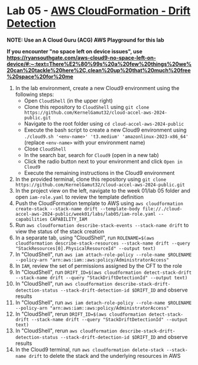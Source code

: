 # Lab 05 - [AWS CloudFormation - Drift Detection](https://github.com/PacktPublishing/Mastering-AWS-CloudFormation/tree/master/Chapter1/DriftDetection)

**NOTE: Use an A Cloud Guru (ACG) AWS Playground for this lab**

**If you encounter "no space left on device issues", use https://ryansouthgate.com/aws-cloud9-no-space-left-on-device/#:~:text=There%E2%80%99s%20a%20few%20things%20we%20can%20tackle%20here%2C,clean%20up%20that%20much%20free%20space%20for%20me**

1. In the lab environment, create a new Cloud9 environment using the following steps:
    - Open `CloudShell` (in the upper right)
    - Clone this repository to `CloudShell` using `git clone https://github.com/KernelGamut32/cloud-accel-aws-2024-public.git`
    - Navigate to the root folder using `cd cloud-accel-aws-2024-public`
    - Execute the bash script to create a new Cloud9 environment using `./cloud9.sh '<env-name>' 't3.medium' 'amazonlinux-2023-x86_64'` (replace `<env-name>` with your environment name)
    - Close `CloudShell`
    - In the search bar, search for `Cloud9` (open in a new tab)
    - Click the radio button next to your environment and click `Open in Cloud9`
    - Execute the remaining instructions in the Cloud9 environment
1. In the provided terminal, clone this repository using `git clone https://github.com/KernelGamut32/cloud-accel-aws-2024-public.git`
1. In the project view on the left, navigate to the week 01/lab 05 folder and open `iam-role.yaml` to review the template definition
1. Push the CloudFormation template to AWS using `aws cloudformation create-stack --stack-name drift --template-body file://./cloud-accel-aws-2024-public/week01/labs/lab05/iam-role.yaml --capabilities CAPABILITY_IAM`
1. Run `aws cloudformation describe-stack-events --stack-name drift` to view the status of the stack creation
1. In a separate tab, using "CloudShell", run `ROLENAME=$(aws cloudformation describe-stack-resources --stack-name drift --query "StackResources[0].PhysicalResourceId" --output text)`
1. In "CloudShell", run `aws iam attach-role-policy --role-name $ROLENAME --policy-arn "arn:aws:iam::aws:policy/AdministratorAccess"`
1. In `IAM`, review the set of permissions assigned by the CFT to the role
1. In "CloudShell", run `DRIFT_ID=$(aws cloudformation detect-stack-drift --stack-name drift --query "StackDriftDetectionId" --output text)`
1. In "CloudShell", run `aws cloudformation describe-stack-drift-detection-status --stack-drift-detection-id $DRIFT_ID` and observe results
1. In "CloudShell", run `aws iam detach-role-policy --role-name $ROLENAME --policy-arn "arn:aws:iam::aws:policy/AdministratorAccess"`
1. In "CloudShell", rerun `DRIFT_ID=$(aws cloudformation detect-stack-drift --stack-name drift --query "StackDriftDetectionId" --output text)`
1. In "CloudShell", rerun `aws cloudformation describe-stack-drift-detection-status --stack-drift-detection-id $DRIFT_ID` and observe results
1. In the Cloud9 terminal, run `aws cloudformation delete-stack --stack-name drift` to delete the stack and the underlying resources in AWS
